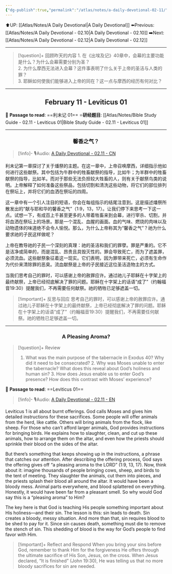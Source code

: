 ```yaml
---
{"dg-publish":true,"permalink":"/atlas/notes/a-daily-devotional-02-11/"}
---
```


 ⬆️UP: [[Atlas/Notes/A Daily Devotional\|A Daily Devotional]]
⬅️Previous: [[Atlas/Notes/A Daily Devotional - 02.10\|A Daily Devotional - 02.10]]
➡️Next: [[Atlas/Notes/A Daily Devotional - 02.12\|A Daily Devotional - 02.12]]

---

> [!question]+ 回顾昨天的内容
> 1.⁠ ⁠在《出埃及记》40章中，会幕的主要功能是什么？为什么会幕需要分别为圣？  
> 2.⁠ ⁠为什么摩西无法进入会幕？这件事表明了什么关于上帝的圣洁与人类的罪？  
> 3.⁠ ⁠耶稣如何使我们能够进入上帝的同在？这一点与摩西的经历有何对比？  


---
## <center>February 11 - Leviticus 01</center>

📖 **Passage to read**: ==利未记 01==
⭐**研经题目**: [[Atlas/Notes/Bible Study Guide - 02.11 - Leviticus 01\|Bible Study Guide - 02.11 - Leviticus 01]]

---
### <center>馨香之气？</center>

> [!info]- 🎙️Audio: [A Daily Devotional - 02.11 - CN]()

利未记第一章探讨了关于燔祭的主题。在这一章中，上帝召唤摩西，详细指示他如何进行这些献祭。其中包括为牛群中的牲畜献祭的指导，比如牛；为羊群中的牲畜献祭的指导，比如羊。而对于那些无法负担较大牲畜的人，则有关于献祭鸟类的说明。上帝解释了如何准备这些祭品，包括切割和清洗这些动物，将它们的部位排列在祭坛上，并将它们的血洒在祭坛的四周。

这一章中有一个引人注目的短语，你会在每组指示的结尾注意到。这是描述燔祭所散发出的“献与耶和华的馨香之气”（1:9，13，17）。让我们停下来思考一下这一点。试想一下，有成百上千甚至更多的人带着牲畜来到会幕，进行宰杀、切割，并将血洒在祭坛上的场景。那是一个混乱、血腥的画面。血的气味、燃烧的肉味以及动物遗体的味道绝不会令人愉悦。那么，为什么上帝称其为“馨香之气”？祂为什么要求祂的子民这样做呢？

上帝在教导祂的子民一个深刻的真理：祂的圣洁和我们的罪孽。罪是严重的。它不是洁净或简单的，而是混乱、昂贵且具毁灭性的。罪会导致死亡，而为了遮盖罪，必须流血。这些献祭象征着这一现实。它们表明，因为罪带来死亡，必须有生命作为代价来清除罪的恶臭。流血献祭是上帝的子民接近这位圣洁造物主的方式。

当我们思考自己的罪时，可以感谢上帝的赦罪应许。通过祂儿子耶稣在十字架上的最终献祭，上帝已经彻底解决了罪的问题。耶稣在十字架上的话语“成了”（约翰福音19:30）提醒我们，不再需要任何献祭。祂的牺牲已足够遮盖一切。

> [!important]+ 反思与回应
思考自己的罪时，可以感谢上帝的赦罪应许。通过祂儿子耶稣在十字架上的最终献祭，上帝已经彻底解决了罪的问题。耶稣在十字架上的话语“成了”（约翰福音19:30）提醒我们，不再需要任何献祭。祂的牺牲已足够遮盖一切。



---
### <center>A Pleasing Aroma?</center>

> [!question]+ Review
> 1. What was the main purpose of the tabernacle in Exodus 40? Why did it need to be consecrated?
> 2.⁠ ⁠Why was Moses unable to enter the tabernacle? What does this reveal about God’s holiness and human sin?
> 3.⁠ ⁠How does Jesus enable us to enter God’s presence? How does this contrast with Moses’ experience?

📖 **Passage to read**: ==Leviticus 01==

> [!info]- 🎙️Audio: [A Daily Devotional - 02.11 - EN]()  

Leviticus 1 is all about burnt offerings. God calls Moses and gives him detailed instructions for these sacrifices. Some people will offer animals from the herd, like cattle. Others will bring animals from the flock, like sheep. For those who can’t afford larger animals, God provides instructions for bringing birds. He explains how to slaughter, clean, and cut up these animals, how to arrange them on the altar, and even how the priests should sprinkle their blood on the sides of the altar.

But there’s something that keeps showing up in the instructions, a phrase that catches our attention. After describing the offering process, God says the offering gives off “a pleasing aroma to the LORD” (1:9, 13, 17). Now, think about it: imagine thousands of people bringing cows, sheep, and birds to the tent of meeting. They slaughter the animals, cut them into pieces, and the priests splash their blood all around the altar. It would have been a bloody mess. Animal parts everywhere, and blood splattered on everything. Honestly, it would have been far from a pleasant smell. So why would God say this is a “pleasing aroma” to Him?

The key here is that God is teaching His people something important about His holiness—and their sin. The lesson is this: sin leads to death. Sin creates a bloody, messy situation. And more than that, sin requires blood to be shed to pay for it. Since sin causes death, something must die to remove the stench of sin. This shedding of blood is the way for God’s people to find favor with Him.

> [!important]+ Reflect and Respond
When you bring your sins before God, remember to thank Him for the forgiveness He offers through the ultimate sacrifice of His Son, Jesus, on the cross. When Jesus declared, “It is finished” (John 19:30), He was telling us that no more bloody sacrifices for sin are needed.
























